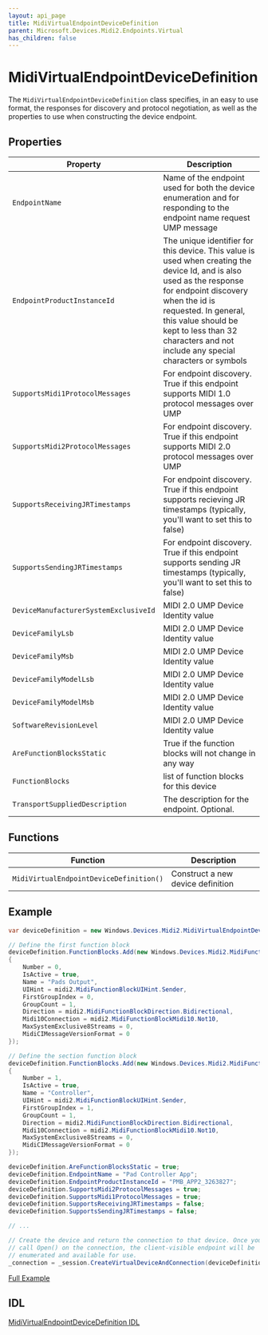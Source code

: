 ```yaml
---
layout: api_page
title: MidiVirtualEndpointDeviceDefinition
parent: Microsoft.Devices.Midi2.Endpoints.Virtual
has_children: false
---
```


# MidiVirtualEndpointDeviceDefinition

The `MidiVirtualEndpointDeviceDefinition` class specifies, in an easy to use format, the responses for discovery and protocol negotiation, as well as the properties to use when constructing the device endpoint.

## Properties

| Property | Description |
| --------------- | ----------- |
| `EndpointName` | Name of the endpoint used for both the device enumeration and for responding to the endpoint name request UMP message |
| `EndpointProductInstanceId` | The unique identifier for this device. This value is used when creating the device Id, and is also used as the response for endpoint discovery when the id is requested. In general, this value should be kept to less than 32 characters and not include any special characters or symbols |
| `SupportsMidi1ProtocolMessages` | For endpoint discovery. True if this endpoint supports MIDI 1.0 protocol messages over UMP |
| `SupportsMidi2ProtocolMessages` | For endpoint discovery. True if this endpoint supports MIDI 2.0 protocol messages over UMP |
| `SupportsReceivingJRTimestamps` | For endpoint discovery. True if this endpoint supports recieving JR timestamps (typically, you'll want to set this to false) |
| `SupportsSendingJRTimestamps` | For endpoint discovery. True if this endpoint supports sending JR timestamps (typically, you'll want to set this to false) |
| `DeviceManufacturerSystemExclusiveId` | MIDI 2.0 UMP Device Identity value|
| `DeviceFamilyLsb` | MIDI 2.0 UMP Device Identity value |
| `DeviceFamilyMsb` | MIDI 2.0 UMP Device Identity value |
| `DeviceFamilyModelLsb` | MIDI 2.0 UMP Device Identity value |
| `DeviceFamilyModelMsb` | MIDI 2.0 UMP Device Identity value |
| `SoftwareRevisionLevel` | MIDI 2.0 UMP Device Identity value |
| `AreFunctionBlocksStatic` | True if the function blocks will not change in any way |
| `FunctionBlocks` | list of function blocks for this device |
| `TransportSuppliedDescription` | The description for the endpoint. Optional. |

## Functions

| Function | Description |
| --------------- | ----------- |
| `MidiVirtualEndpointDeviceDefinition()` | Construct a new device definition |


## Example

```cs
var deviceDefinition = new Windows.Devices.Midi2.MidiVirtualEndpointDeviceDefinition();

// Define the first function block
deviceDefinition.FunctionBlocks.Add(new Windows.Devices.Midi2.MidiFunctionBlock()
{
    Number = 0,
    IsActive = true,
    Name = "Pads Output",
    UIHint = midi2.MidiFunctionBlockUIHint.Sender,
    FirstGroupIndex = 0,
    GroupCount = 1,
    Direction = midi2.MidiFunctionBlockDirection.Bidirectional,
    Midi10Connection = midi2.MidiFunctionBlockMidi10.Not10,
    MaxSystemExclusive8Streams = 0,
    MidiCIMessageVersionFormat = 0
});

// Define the section function block
deviceDefinition.FunctionBlocks.Add(new Windows.Devices.Midi2.MidiFunctionBlock()
{
    Number = 1,
    IsActive = true,
    Name = "Controller",
    UIHint = midi2.MidiFunctionBlockUIHint.Sender,
    FirstGroupIndex = 1,
    GroupCount = 1,
    Direction = midi2.MidiFunctionBlockDirection.Bidirectional,
    Midi10Connection = midi2.MidiFunctionBlockMidi10.Not10,
    MaxSystemExclusive8Streams = 0,
    MidiCIMessageVersionFormat = 0
});

deviceDefinition.AreFunctionBlocksStatic = true;
deviceDefinition.EndpointName = "Pad Controller App";
deviceDefinition.EndpointProductInstanceId = "PMB_APP2_3263827";
deviceDefinition.SupportsMidi2ProtocolMessages = true;
deviceDefinition.SupportsMidi1ProtocolMessages = true;
deviceDefinition.SupportsReceivingJRTimestamps = false;
deviceDefinition.SupportsSendingJRTimestamps = false;

// ...

// Create the device and return the connection to that device. Once you
// call Open() on the connection, the client-visible endpoint will be
// enumerated and available for use.
_connection = _session.CreateVirtualDeviceAndConnection(deviceDefinition);
```

[Full Example](https://github.com/microsoft/MIDI/tree/main/samples/csharp-net/app-to-app-midi-cs)

## IDL

[MidiVirtualEndpointDeviceDefinition IDL](https://github.com/microsoft/MIDI/blob/main/src/api/Client/Midi2Client/MidiVirtualEndpointDeviceDefinition.idl)
